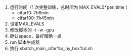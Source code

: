 1. 运行时间（1 次完整训练，总时间为 MAX_EVALS*per_time ）
    - cifar10: 7h6min
    - cifar100: 7h45min
2. 设定MAX_EVALS
3. 修改脚本的 -t -w -gpu
4. 确认space，最好精确一点
5. run 脚本生成器
6. 执行 sbatch_main_cifar%s_hy_box%d.sh
